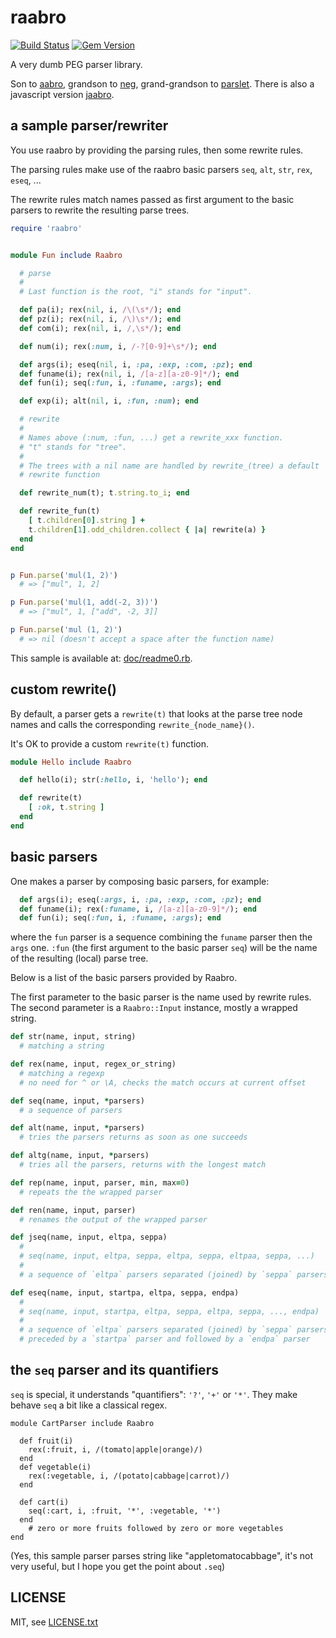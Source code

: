 
# raabro

[![Build Status](https://secure.travis-ci.org/jmettraux/raabro.svg)](http://travis-ci.org/jmettraux/raabro)
[![Gem Version](https://badge.fury.io/rb/raabro.svg)](http://badge.fury.io/rb/raabro)

A very dumb PEG parser library.

Son to [aabro](https://github.com/flon-io/aabro), grandson to [neg](https://github.com/jmettraux/neg), grand-grandson to [parslet](https://github.com/kschiess/parslet). There is also a javascript version [jaabro](https://github.com/jmettraux/jaabro).


## a sample parser/rewriter

You use raabro by providing the parsing rules, then some rewrite rules.

The parsing rules make use of the raabro basic parsers `seq`, `alt`, `str`, `rex`, `eseq`, ...

The rewrite rules match names passed as first argument to the basic parsers to rewrite the resulting parse trees.

```ruby
require 'raabro'


module Fun include Raabro

  # parse
  #
  # Last function is the root, "i" stands for "input".

  def pa(i); rex(nil, i, /\(\s*/); end
  def pz(i); rex(nil, i, /\)\s*/); end
  def com(i); rex(nil, i, /,\s*/); end

  def num(i); rex(:num, i, /-?[0-9]+\s*/); end

  def args(i); eseq(nil, i, :pa, :exp, :com, :pz); end
  def funame(i); rex(nil, i, /[a-z][a-z0-9]*/); end
  def fun(i); seq(:fun, i, :funame, :args); end

  def exp(i); alt(nil, i, :fun, :num); end

  # rewrite
  #
  # Names above (:num, :fun, ...) get a rewrite_xxx function.
  # "t" stands for "tree".
  #
  # The trees with a nil name are handled by rewrite_(tree) a default
  # rewrite function

  def rewrite_num(t); t.string.to_i; end

  def rewrite_fun(t)
    [ t.children[0].string ] +
    t.children[1].odd_children.collect { |a| rewrite(a) }
  end
end


p Fun.parse('mul(1, 2)')
  # => ["mul", 1, 2]

p Fun.parse('mul(1, add(-2, 3))')
  # => ["mul", 1, ["add", -2, 3]]

p Fun.parse('mul (1, 2)')
  # => nil (doesn't accept a space after the function name)
```

This sample is available at: [doc/readme0.rb](doc/readme0.rb).

## custom rewrite()

By default, a parser gets a `rewrite(t)` that looks at the parse tree node names and calls the corresponding `rewrite_{node_name}()`.

It's OK to provide a custom `rewrite(t)` function.

```ruby
module Hello include Raabro

  def hello(i); str(:hello, i, 'hello'); end

  def rewrite(t)
    [ :ok, t.string ]
  end
end
```


## basic parsers

One makes a parser by composing basic parsers, for example:
```ruby
  def args(i); eseq(:args, i, :pa, :exp, :com, :pz); end
  def funame(i); rex(:funame, i, /[a-z][a-z0-9]*/); end
  def fun(i); seq(:fun, i, :funame, :args); end
```
where the `fun` parser is a sequence combining the `funame` parser then the `args` one. `:fun` (the first argument to the basic parser `seq`) will be the name of the resulting (local) parse tree.

Below is a list of the basic parsers provided by Raabro.

The first parameter to the basic parser is the name used by rewrite rules.
The second parameter is a `Raabro::Input` instance, mostly a wrapped string.

```ruby
def str(name, input, string)
  # matching a string

def rex(name, input, regex_or_string)
  # matching a regexp
  # no need for ^ or \A, checks the match occurs at current offset

def seq(name, input, *parsers)
  # a sequence of parsers

def alt(name, input, *parsers)
  # tries the parsers returns as soon as one succeeds

def altg(name, input, *parsers)
  # tries all the parsers, returns with the longest match

def rep(name, input, parser, min, max=0)
  # repeats the the wrapped parser

def ren(name, input, parser)
  # renames the output of the wrapped parser

def jseq(name, input, eltpa, seppa)
  #
  # seq(name, input, eltpa, seppa, eltpa, seppa, eltpaa, seppa, ...)
  #
  # a sequence of `eltpa` parsers separated (joined) by `seppa` parsers

def eseq(name, input, startpa, eltpa, seppa, endpa)
  #
  # seq(name, input, startpa, eltpa, seppa, eltpa, seppa, ..., endpa)
  #
  # a sequence of `eltpa` parsers separated (joined) by `seppa` parsers
  # preceded by a `startpa` parser and followed by a `endpa` parser
```


## the `seq` parser and its quantifiers

`seq` is special, it understands "quantifiers": `'?'`, `'+'` or `'*'`. They make behave `seq` a bit like a classical regex.

```
module CartParser include Raabro

  def fruit(i)
    rex(:fruit, i, /(tomato|apple|orange)/)
  end
  def vegetable(i)
    rex(:vegetable, i, /(potato|cabbage|carrot)/)
  end

  def cart(i)
    seq(:cart, i, :fruit, '*', :vegetable, '*')
  end
    # zero or more fruits followed by zero or more vegetables
end
```

(Yes, this sample parser parses string like "appletomatocabbage", it's not very useful, but I hope you get the point about `.seq`)


## LICENSE

MIT, see [LICENSE.txt](LICENSE.txt)

